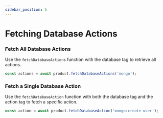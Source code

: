 ```yaml
---
sidebar_position: 5
---
```

# Fetching Database Actions

### Fetch All Database Actions

Use the `fetchDatabaseActions` function with the database tag to retrieve all actions.

```typescript
const actions = await product.fetchDatabaseActions('mongo');
```

### Fetch a Single Database Action

Use the `fetchDatabaseAction` function with both the database tag and the action tag to fetch a specific action.

```typescript
const action = await product.fetchDatabaseAction('mongo:create-user');
```